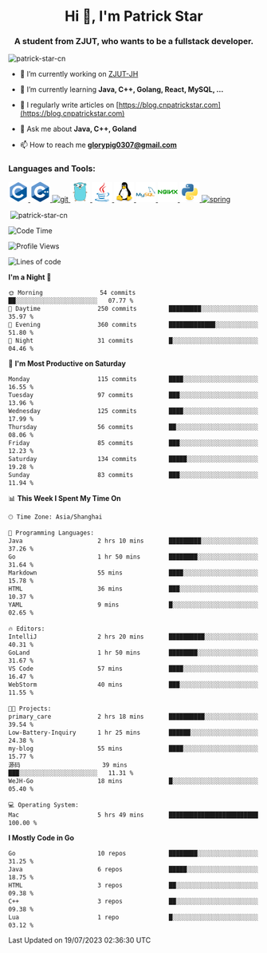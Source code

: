 <h1 align="center">Hi 👋, I'm Patrick Star</h1>
<h3 align="center">A student from ZJUT, who wants to be a fullstack developer.</h3>

<p align="left"> <img src="https://komarev.com/ghpvc/?username=patrick-star-cn&label=Profile%20views&color=0e75b6&style=flat" alt="patrick-star-cn" /> </p>

- 🔭 I’m currently working on [ZJUT-JH](https://github.com/zjutjh)

- 🌱 I’m currently learning **Java, C++, Golang, React, MySQL, ...**

- 📝 I regularly write articles on [https://blog.cnpatrickstar.com](https://blog.cnpatrickstar.com)

- 💬 Ask me about **Java, C++, Goland**

- 📫 How to reach me **glorypig0307@gmail.com**


<h3 align="left">Languages and Tools:</h3>
<p align="left"> 
  <a href="https://www.cprogramming.com/" target="_blank" rel="noreferrer"> 
    <img src="https://raw.githubusercontent.com/devicons/devicon/master/icons/c/c-original.svg" alt="c" width="40" height="40"/> 
  </a> 
  <a href="https://www.w3schools.com/cpp/" target="_blank" rel="noreferrer"> 
    <img src="https://raw.githubusercontent.com/devicons/devicon/master/icons/cplusplus/cplusplus-original.svg" alt="cplusplus" width="40" height="40"/> 
  </a> 
  <a href="https://git-scm.com/" target="_blank" rel="noreferrer"> 
    <img src="https://www.vectorlogo.zone/logos/git-scm/git-scm-icon.svg" alt="git" width="40" height="40"/> 
  </a> 
  <a href="https://golang.org" target="_blank" rel="noreferrer"> 
    <img src="https://raw.githubusercontent.com/devicons/devicon/master/icons/go/go-original.svg" alt="go" width="40" height="40"/> 
  </a> 
  <a href="https://www.java.com" target="_blank" rel="noreferrer"> 
    <img src="https://raw.githubusercontent.com/devicons/devicon/master/icons/java/java-original.svg" alt="java" width="40" height="40"/> 
  </a> 
  <a href="https://www.linux.org/" target="_blank" rel="noreferrer"> 
    <img src="https://raw.githubusercontent.com/devicons/devicon/master/icons/linux/linux-original.svg" alt="linux" width="40" height="40"/> 
  </a> 
  <a href="https://www.mysql.com/" target="_blank" rel="noreferrer"> 
    <img src="https://raw.githubusercontent.com/devicons/devicon/master/icons/mysql/mysql-original-wordmark.svg" alt="mysql" width="40" height="40"/> 
  </a> 
  <a href="https://www.nginx.com" target="_blank" rel="noreferrer"> 
    <img src="https://raw.githubusercontent.com/devicons/devicon/master/icons/nginx/nginx-original.svg" alt="nginx" width="40" height="40"/> 
  </a> 
  <a href="https://www.python.org" target="_blank" rel="noreferrer"> 
    <img src="https://raw.githubusercontent.com/devicons/devicon/master/icons/python/python-original.svg" alt="python" width="40" height="40"/> 
  </a> 
  <a href="https://spring.io/" target="_blank" rel="noreferrer"> 
    <img src="https://www.vectorlogo.zone/logos/springio/springio-icon.svg" alt="spring" width="40" height="40"/> 
  </a>
</p>

<p>&nbsp;<img align="center" src="https://github-readme-stats.vercel.app/api?username=patrick-star-cn&show_icons=true&locale=en" alt="patrick-star-cn" /></p>

<!--START_SECTION:waka-->
![Code Time](http://img.shields.io/badge/Code%20Time-369%20hrs%2026%20mins-blue)

![Profile Views](http://img.shields.io/badge/Profile%20Views-3-blue)

![Lines of code](https://img.shields.io/badge/From%20Hello%20World%20I%27ve%20Written-6.1%20million%20lines%20of%20code-blue)

**I'm a Night 🦉** 

```text
🌞 Morning                54 commits          ██░░░░░░░░░░░░░░░░░░░░░░░   07.77 % 
🌆 Daytime                250 commits         █████████░░░░░░░░░░░░░░░░   35.97 % 
🌃 Evening                360 commits         █████████████░░░░░░░░░░░░   51.80 % 
🌙 Night                  31 commits          █░░░░░░░░░░░░░░░░░░░░░░░░   04.46 % 
```
📅 **I'm Most Productive on Saturday** 

```text
Monday                   115 commits         ████░░░░░░░░░░░░░░░░░░░░░   16.55 % 
Tuesday                  97 commits          ███░░░░░░░░░░░░░░░░░░░░░░   13.96 % 
Wednesday                125 commits         ████░░░░░░░░░░░░░░░░░░░░░   17.99 % 
Thursday                 56 commits          ██░░░░░░░░░░░░░░░░░░░░░░░   08.06 % 
Friday                   85 commits          ███░░░░░░░░░░░░░░░░░░░░░░   12.23 % 
Saturday                 134 commits         █████░░░░░░░░░░░░░░░░░░░░   19.28 % 
Sunday                   83 commits          ███░░░░░░░░░░░░░░░░░░░░░░   11.94 % 
```


📊 **This Week I Spent My Time On** 

```text
🕑︎ Time Zone: Asia/Shanghai

💬 Programming Languages: 
Java                     2 hrs 10 mins       █████████░░░░░░░░░░░░░░░░   37.26 % 
Go                       1 hr 50 mins        ████████░░░░░░░░░░░░░░░░░   31.64 % 
Markdown                 55 mins             ████░░░░░░░░░░░░░░░░░░░░░   15.78 % 
HTML                     36 mins             ███░░░░░░░░░░░░░░░░░░░░░░   10.37 % 
YAML                     9 mins              █░░░░░░░░░░░░░░░░░░░░░░░░   02.65 % 

🔥 Editors: 
IntelliJ                 2 hrs 20 mins       ██████████░░░░░░░░░░░░░░░   40.31 % 
GoLand                   1 hr 50 mins        ████████░░░░░░░░░░░░░░░░░   31.67 % 
VS Code                  57 mins             ████░░░░░░░░░░░░░░░░░░░░░   16.47 % 
WebStorm                 40 mins             ███░░░░░░░░░░░░░░░░░░░░░░   11.55 % 

🐱‍💻 Projects: 
primary_care             2 hrs 18 mins       ██████████░░░░░░░░░░░░░░░   39.54 % 
Low-Battery-Inquiry      1 hr 25 mins        ██████░░░░░░░░░░░░░░░░░░░   24.38 % 
my-blog                  55 mins             ████░░░░░░░░░░░░░░░░░░░░░   15.77 % 
源码                       39 mins             ███░░░░░░░░░░░░░░░░░░░░░░   11.31 % 
WeJH-Go                  18 mins             █░░░░░░░░░░░░░░░░░░░░░░░░   05.40 % 

💻 Operating System: 
Mac                      5 hrs 49 mins       █████████████████████████   100.00 % 
```

**I Mostly Code in Go** 

```text
Go                       10 repos            ████████░░░░░░░░░░░░░░░░░   31.25 % 
Java                     6 repos             █████░░░░░░░░░░░░░░░░░░░░   18.75 % 
HTML                     3 repos             ██░░░░░░░░░░░░░░░░░░░░░░░   09.38 % 
C++                      3 repos             ██░░░░░░░░░░░░░░░░░░░░░░░   09.38 % 
Lua                      1 repo              █░░░░░░░░░░░░░░░░░░░░░░░░   03.12 % 
```




 Last Updated on 19/07/2023 02:36:30 UTC
<!--END_SECTION:waka-->